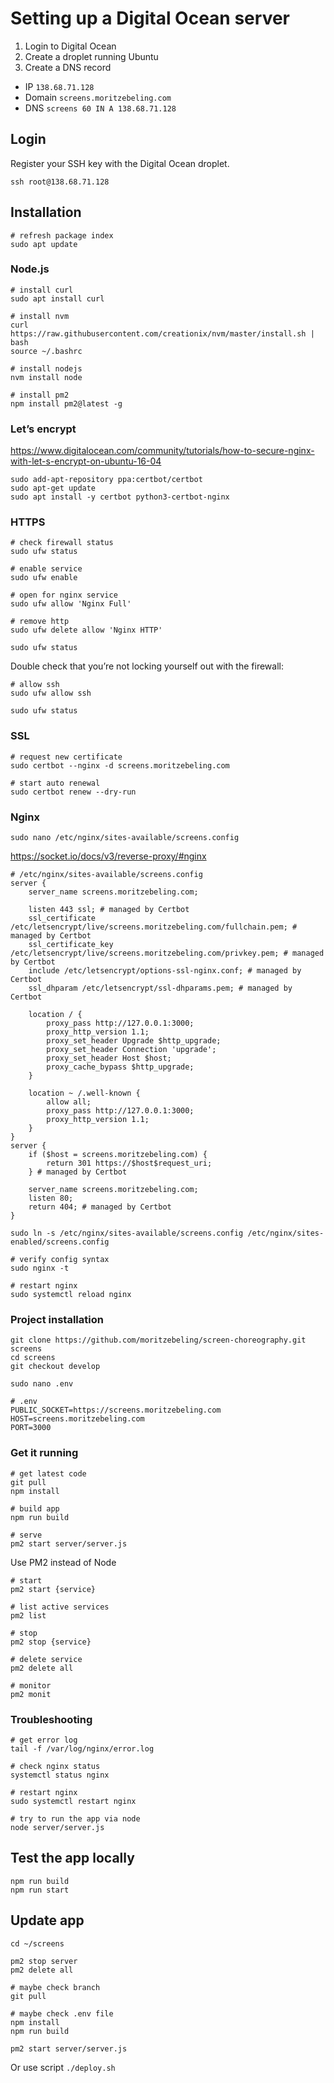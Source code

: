 # Setting up a Digital Ocean server

1. Login to Digital Ocean
2. Create a droplet running Ubuntu
3. Create a DNS record

- IP `138.68.71.128`
- Domain `screens.moritzebeling.com`
- DNS `screens 60 IN A 138.68.71.128`

## Login

Register your SSH key with the Digital Ocean droplet.

```
ssh root@138.68.71.128
```

## Installation

```
# refresh package index
sudo apt update
```

### Node.js

```
# install curl
sudo apt install curl

# install nvm
curl https://raw.githubusercontent.com/creationix/nvm/master/install.sh | bash
source ~/.bashrc

# install nodejs
nvm install node

# install pm2
npm install pm2@latest -g
```

### Let’s encrypt

https://www.digitalocean.com/community/tutorials/how-to-secure-nginx-with-let-s-encrypt-on-ubuntu-16-04

```
sudo add-apt-repository ppa:certbot/certbot
sudo apt-get update
sudo apt install -y certbot python3-certbot-nginx
```

### HTTPS

```
# check firewall status
sudo ufw status

# enable service
sudo ufw enable

# open for nginx service
sudo ufw allow 'Nginx Full'

# remove http
sudo ufw delete allow 'Nginx HTTP'

sudo ufw status
```

Double check that you’re not locking yourself out with the firewall:

```
# allow ssh
sudo ufw allow ssh

sudo ufw status
```

### SSL

```
# request new certificate
sudo certbot --nginx -d screens.moritzebeling.com

# start auto renewal
sudo certbot renew --dry-run
```

### Nginx

```
sudo nano /etc/nginx/sites-available/screens.config
```

https://socket.io/docs/v3/reverse-proxy/#nginx

```
# /etc/nginx/sites-available/screens.config
server {
    server_name screens.moritzebeling.com;

    listen 443 ssl; # managed by Certbot
    ssl_certificate /etc/letsencrypt/live/screens.moritzebeling.com/fullchain.pem; # managed by Certbot
    ssl_certificate_key /etc/letsencrypt/live/screens.moritzebeling.com/privkey.pem; # managed by Certbot
    include /etc/letsencrypt/options-ssl-nginx.conf; # managed by Certbot
    ssl_dhparam /etc/letsencrypt/ssl-dhparams.pem; # managed by Certbot

    location / {
        proxy_pass http://127.0.0.1:3000;
        proxy_http_version 1.1;
        proxy_set_header Upgrade $http_upgrade;
        proxy_set_header Connection 'upgrade';
        proxy_set_header Host $host;
        proxy_cache_bypass $http_upgrade;
    }

    location ~ /.well-known {
        allow all;
        proxy_pass http://127.0.0.1:3000;
        proxy_http_version 1.1;
    }   
}
server {
    if ($host = screens.moritzebeling.com) {
        return 301 https://$host$request_uri;
    } # managed by Certbot

    server_name screens.moritzebeling.com;
    listen 80;
    return 404; # managed by Certbot
}
```

```
sudo ln -s /etc/nginx/sites-available/screens.config /etc/nginx/sites-enabled/screens.config

# verify config syntax
sudo nginx -t

# restart nginx
sudo systemctl reload nginx
```

### Project installation

```
git clone https://github.com/moritzebeling/screen-choreography.git screens
cd screens
git checkout develop
```

```
sudo nano .env
```
```
# .env
PUBLIC_SOCKET=https://screens.moritzebeling.com
HOST=screens.moritzebeling.com
PORT=3000
```

### Get it running

```
# get latest code
git pull
npm install

# build app
npm run build

# serve
pm2 start server/server.js
```

Use PM2 instead of Node

```
# start
pm2 start {service}

# list active services
pm2 list

# stop
pm2 stop {service}

# delete service
pm2 delete all

# monitor
pm2 monit
```

### Troubleshooting

```
# get error log
tail -f /var/log/nginx/error.log

# check nginx status
systemctl status nginx

# restart nginx
sudo systemctl restart nginx

# try to run the app via node
node server/server.js
```

## Test the app locally

```
npm run build
npm run start
```

## Update app

```
cd ~/screens

pm2 stop server
pm2 delete all

# maybe check branch
git pull

# maybe check .env file
npm install
npm run build

pm2 start server/server.js
```

Or use script `./deploy.sh`